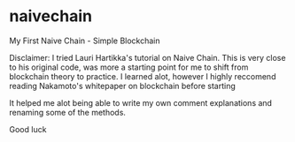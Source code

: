 # naivechain
My First Naive Chain - Simple Blockchain


Disclaimer: I tried Lauri Hartikka's tutorial on Naive Chain. This is very close to his original code,
was more a starting point for me to shift from blockchain theory to practice.
I learned alot, however I highly reccomend reading Nakamoto's whitepaper on blockchain before starting
 
 It helped me alot being able to write my own comment explanations and renaming some of the methods.
 
 Good luck
